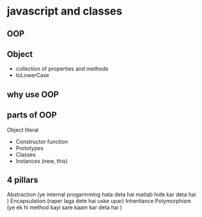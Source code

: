 # javascript and classes


## OOP


## Object 
- collection of properties and methods
- toLowerCase

## why use OOP 

## parts of OOP
Object literal

- Constructor function
- Prototypes
- Classes
- Instances (new, this)

## 4 pillars
Abstraction (ye internal progarmming hata deta hai matlab hide kar deta hai )
Encapsulation (raper laga dete hai uske upar)
Inheritance
Polymorphism (ye ek hi method kayi sare kaam kar deta hai )